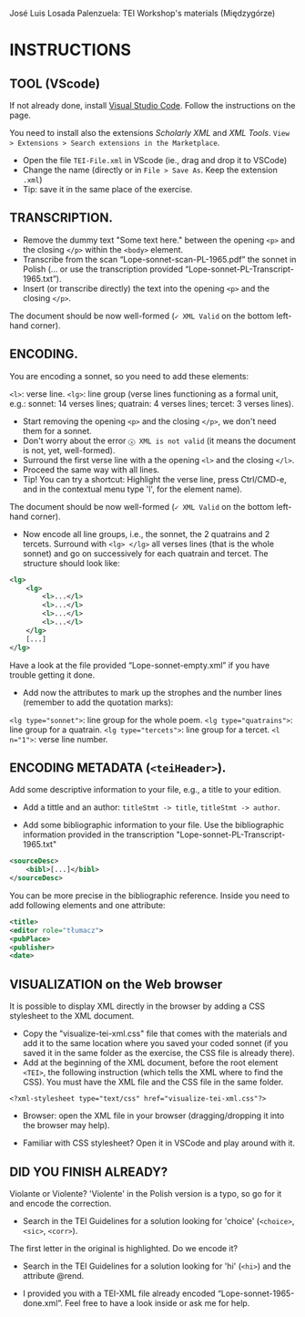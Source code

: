José Luis Losada Palenzuela: TEI Workshop's materials (Międzygórze)
 
# INSTRUCTIONS 

## TOOL (VScode)

If not already done, install [Visual Studio Code](https://code.visualstudio.com). Follow the instructions on the page.

You need to install also the extensions *Scholarly XML* and *XML Tools*. `View > Extensions > Search extensions in the Marketplace`.

- Open the file `TEI-File.xml` in VScode (ie., drag and drop it to VSCode)
- Change the name (directly or in `File > Save As`.  Keep the extension `.xml`)
- Tip: save it in the same place of the exercise.

## TRANSCRIPTION.

- Remove the dummy text "Some text here." between the opening `<p>` and the closing `</p>` within the `<body>` element. 
- Transcribe from the scan “Lope-sonnet-scan-PL-1965.pdf” the sonnet in Polish  (... or use the transcription provided “Lope-sonnet-PL-Transcript-1965.txt”).
- Insert (or transcribe directly) the text into the opening `<p>` and the closing `</p>`.

The document should be now well-formed (`✓ XML Valid` on the bottom left-hand corner). 

## ENCODING.

You are encoding a sonnet, so you need to add these elements:

`<l>`: verse line. `<lg>`: line group (verse lines functioning as a formal unit, e.g.: sonnet: 14 verses lines; quatrain: 4 verses lines; tercet: 3 verses lines). 

- Start removing the opening `<p>` and the closing `</p>`, we don't need them for a sonnet.
- Don't worry about the error `ⓧ XML is not valid` (it means the document is not, yet, well-formed).  
- Surround the first verse line with a the opening `<l>` and the closing `</l>`. 
- Proceed the same way with all lines.
- Tip! You can try a shortcut: Highlight the verse line, press Ctrl/CMD-e, and in the contextual menu type 'l', for the element name).

The document should be now well-formed (`✓ XML Valid` on the bottom left-hand corner).

- Now encode all line groups, i.e., the sonnet, the 2 quatrains and 2 tercets. Surround with `<lg> </lg>` all verses lines (that is the whole sonnet) and go on successively for each quatrain and tercet. The structure should look like:

```xml
<lg> 
    <lg>
        <l>...</l>
        <l>...</l>
        <l>...</l>
        <l>...</l>
    </lg>
    [...]
</lg>
```

Have a look at the file provided “Lope-sonnet-empty.xml” if you have trouble getting it done.  

- Add now the attributes to mark up the strophes and the number lines (remember to add the quotation marks):

`<lg type="sonnet">`: line group for the whole poem.
`<lg type="quatrains">`: line group for a quatrain.
`<lg type="tercets">`: line group for a tercet.
`<l n="1">`: verse line number. 


## ENCODING METADATA (`<teiHeader>`).

Add some descriptive information to your file, e.g., a title to your edition.  

- Add a tittle and an author: `titleStmt -> title`, `titleStmt -> author`.

- Add some bibliographic information to your file. Use the bibliographic information provided in the transcription "Lope-sonnet-PL-Transcript-1965.txt"

```xml
<sourceDesc>
    <bibl>[...]</bibl>
</sourceDesc>
``` 

You can be more precise in the bibliographic reference. Inside you need to add following elements and one attribute: 

```xml
<title>
<editor role="tłumacz">
<pubPlace>
<publisher>
<date>
```

## VISUALIZATION on the Web browser

It is possible to display XML directly in the browser by adding a CSS stylesheet to the XML document.

- Copy the "visualize-tei-xml.css" file that comes with the materials and add it to the same location where you saved your coded sonnet (if you saved it in the same folder as the exercise, the CSS file is already there).
- Add at the beginning of the XML document, before the root element `<TEI>`, the following instruction (which tells the XML where to find the CSS). You must have the XML file and the CSS file in the same folder.

`<?xml-stylesheet type="text/css" href="visualize-tei-xml.css"?>`

- Browser: open the XML file in your browser (dragging/dropping it into the browser may help).

- Familiar with CSS stylesheet? Open it in VSCode and play around with it.

## DID YOU FINISH ALREADY?

Violante or Violente? 'Violente' in the Polish version is a typo, so go for it and encode the correction.

- Search in the TEI Guidelines for a solution looking for 'choice' (`<choice>`, `<sic>`, `<corr>`).

The first letter in the original is highlighted. Do we encode it?

- Search in the TEI Guidelines for a solution looking for 'hi' (`<hi>`) and the attribute @rend.

* I provided you with a TEI-XML file already encoded “Lope-sonnet-1965-done.xml”. Feel free to have a look inside or ask me for help.
